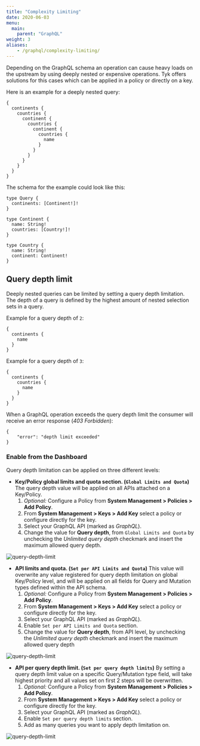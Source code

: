 ```yaml
---
title: "Complexity Limiting"
date: 2020-06-03
menu:
  main:
    parent: "GraphQL"
weight: 3
aliases:
    - /graphql/complexity-limiting/
---
```


Depending on the GraphQL schema an operation can cause heavy loads on the upstream by using deeply nested or expensive operations. Tyk offers solutions for this cases which can be applied
in a policy or directly on a key.

Here is an example for a deeply nested query:
```
{
  continents {
    countries {
      continent {
        countries {
          continent {
            countries {
              name
            }
          }
        }
      }
    }
  }
}
```

The schema for the example could look like this:
```
type Query {
  continents: [Continent!]!
}

type Continent {
  name: String!
  countries: [Country!]!
}

type Country {
  name: String!
  continent: Continent!
}
```

## Query depth limit
Deeply nested queries can be limited by setting a query depth limitation. The depth of a query is defined by the highest amount of nested selection sets in a query.

Example for a query depth of `2`:
```
{
  continents {
    name
  }
}
```

Example for a query depth of `3`:
```
{
  continents {
    countries {
      name
    }
  }
}
```

When a GraphQL operation exceeds the query depth limit the consumer will receive an error response (*403 Forbidden*):
```
{
    "error": "depth limit exceeded"
}
```

### Enable from the Dashboard

Query depth limitation can be applied on three different levels:

* **Key/Policy global limits and quota section. (`Global Limits and Quota`)** The query depth value will be applied on all APIs attached on a Key/Policy.
  1. *Optional:* Configure a Policy from **System Management > Policies > Add Policy**.
  2. From **System Management > Keys > Add Key** select a policy or configure directly for the key.
  3. Select your GraphQL API (marked as *GraphQL*).
  4. Change the value for **Query depth**, from `Global Limits and Quota` by unchecking the *Unlimited query depth* checkmark and insert the maximum allowed query depth.

![query-depth-limit](/docs/img/dashboard/system-management/global_limits_query_depth.png)

* **API limits and quota. (`Set per API Limits and Quota`)** This value will overwrite any value registered for query depth limitation on global Key/Policy level, and will be applied on all fields for Query and Mutation types defined within the API schema.
  1. *Optional:* Configure a Policy from **System Management > Policies > Add Policy**.
  2. From **System Management > Keys > Add Key** select a policy or configure directly for the key.
  3. Select your GraphQL API (marked as *GraphQL*).
  4. Enable `Set per API Limits and Quota` section.
  5. Change the value for **Query depth**, from API level, by unchecking the *Unlimited query depth* checkmark and insert the maximum allowed query depth

![query-depth-limit](/docs/img/dashboard/system-management/api_limits_query_depth.png)

* **API per query depth limit. (`Set per query depth limits`)** By setting a query depth limit value on a specific Query/Mutation type field, will take highest priority and all values set on first 2 steps will be overwritten.
  1. *Optional:* Configure a Policy from **System Management > Policies > Add Policy**.
  2. From **System Management > Keys > Add Key** select a policy or configure directly for the key.
  3. Select your GraphQL API (marked as *GraphQL*).
  4. Enable `Set per query depth limits` section.
  5. Add as many queries you want to apply depth limitation on.

![query-depth-limit](/docs/img/dashboard/system-management/query_limits_query_depth.png)
